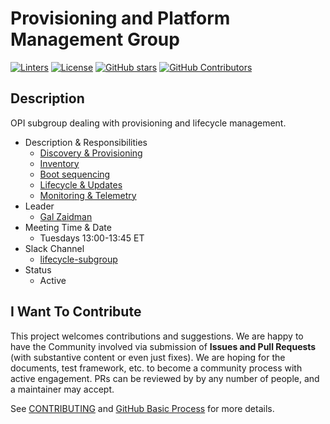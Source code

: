 # Provisioning and Platform Management Group

[![Linters](https://github.com/opiproject/opi-prov-life/actions/workflows/linters.yml/badge.svg)](https://github.com/opiproject/opi-prov-life/actions/workflows/linters.yml)
[![License](https://img.shields.io/github/license/opiproject/opi-prov-life?style=flat-square&color=blue&label=License)](https://github.com/opiproject/opi-prov-life/blob/master/LICENSE)
[![GitHub stars](https://img.shields.io/github/stars/opiproject/opi-prov-life.svg?style=flat-square&label=github%20stars)](https://github.com/opiproject/opi-prov-life)
[![GitHub Contributors](https://img.shields.io/github/contributors/opiproject/opi-prov-life.svg?style=flat-square)](https://github.com/opiproject/opi-prov-life/graphs/contributors)

## Description

OPI subgroup dealing with provisioning and lifecycle management.

* Description & Responsibilities
  * [Discovery & Provisioning](PROVISIONING.md)
  * [Inventory](./inventory/README.md)
  * [Boot sequencing](./boot/README.md)
  * [Lifecycle & Updates](LIFECYCLE.md)
  * [Monitoring & Telemetry](https://github.com/opiproject/otel)
* Leader
  * [Gal Zaidman](https://github.com/Gal-Zaidman)
* Meeting Time & Date
  * Tuesdays 13:00-13:45 ET
* Slack Channel
  * [lifecycle-subgroup](https://opi-project.slack.com/archives/C0342L6T7EC)
* Status
  * Active

## I Want To Contribute

This project welcomes contributions and suggestions.  We are happy to have the Community involved via submission of **Issues and Pull Requests** (with substantive content or even just fixes). We are hoping for the documents, test framework, etc. to become a community process with active engagement.  PRs can be reviewed by by any number of people, and a maintainer may accept.

See [CONTRIBUTING](https://github.com/opiproject/opi/blob/main/CONTRIBUTING.md) and [GitHub Basic Process](https://github.com/opiproject/opi/blob/main/doc-github-rules.md) for more details.
